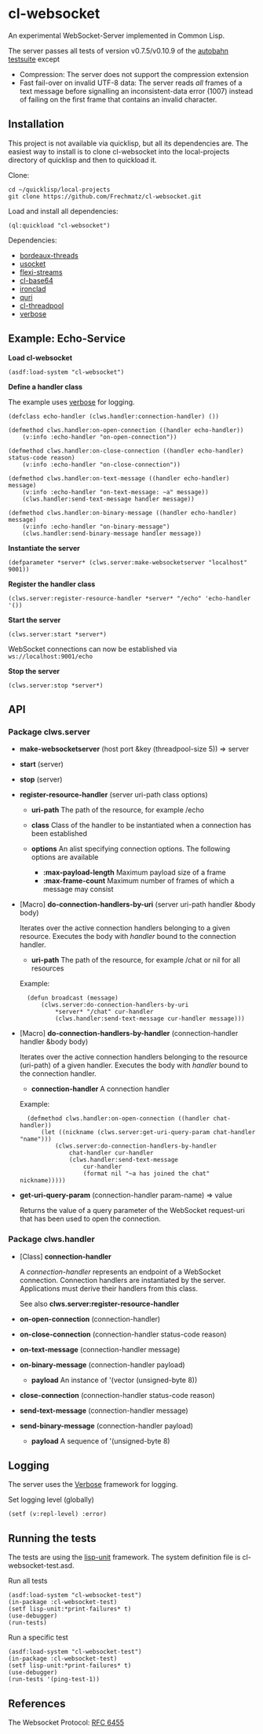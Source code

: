 # cl-websocket

An experimental WebSocket-Server implemented in Common Lisp.

The server passes all tests of version v0.7.5/v0.10.9 of the [autobahn testsuite](https://github.com/crossbario/autobahn-testsuite) except

* Compression: The server does not support the compression extension
* Fast fail-over on invalid UTF-8 data: The server reads _all_ frames of a text message before
signalling an inconsistent-data error (1007) instead of failing on the first frame that contains an invalid character.

Installation
------------

This project is not available via quicklisp, but all its dependencies are. The easiest
way to install is to clone cl-websocket into the local-projects directory of
quicklisp and then to quickload it.

Clone:

    cd ~/quicklisp/local-projects
    git clone https://github.com/Frechmatz/cl-websocket.git

Load and install all dependencies:

    (ql:quickload "cl-websocket")

Dependencies:

* [bordeaux-threads](https://github.com/sionescu/bordeaux-threads) 
* [usocket](https://github.com/usocket/usocket)
* [flexi-streams](http://weitz.de/flexi-streams/)
* [cl-base64](http://quickdocs.org/cl-base64/)
* [ironclad](https://github.com/froydnj/ironclad)
* [quri](https://github.com/fukamachi/quri)
* [cl-threadpool](https://github.com/Frechmatz/cl-threadpool)
* [verbose](https://github.com/Shinmera/verbose)


Example: Echo-Service
---------------------

**Load cl-websocket**

    (asdf:load-system "cl-websocket")

**Define a handler class**

The example uses [verbose](https://github.com/Shinmera/verbose) for logging.

    (defclass echo-handler (clws.handler:connection-handler) ())

    (defmethod clws.handler:on-open-connection ((handler echo-handler))
        (v:info :echo-handler "on-open-connection"))

    (defmethod clws.handler:on-close-connection ((handler echo-handler) status-code reason)
        (v:info :echo-handler "on-close-connection"))

    (defmethod clws.handler:on-text-message ((handler echo-handler) message)
        (v:info :echo-handler "on-text-message: ~a" message))
        (clws.handler:send-text-message handler message))

    (defmethod clws.handler:on-binary-message ((handler echo-handler) message)
        (v:info :echo-handler "on-binary-message")
        (clws.handler:send-binary-message handler message))

**Instantiate the server**

    (defparameter *server* (clws.server:make-websocketserver "localhost" 9001))

**Register the handler class**

    (clws.server:register-resource-handler *server* "/echo" 'echo-handler '())

**Start the server**

    (clws.server:start *server*)

WebSocket connections can now be established via `ws://localhost:9001/echo`

**Stop the server**

    (clws.server:stop *server*)

API
---

### Package clws.server

* **make-websocketserver** (host port &key (threadpool-size 5)) => server

* **start** (server)

* **stop** (server)

* **register-resource-handler** (server uri-path class options)

    * __uri-path__ The path of the resource, for example /echo   
    * __class__ Class of the handler to be instantiated when a connection has been established
    * __options__ An alist specifying connection options. The following options are available
    
        * __:max-payload-length__ Maximum payload size of a frame
        * __:max-frame-count__ Maximum number of frames of which a message may consist

* [Macro] **do-connection-handlers-by-uri** (server uri-path handler &body body)

   Iterates over the active connection handlers belonging to a given resource. Executes the
   body with _handler_ bound to the connection handler.
   
    * __uri-path__ The path of the resource, for example /chat or nil for all resources

   Example:

        (defun broadcast (message)
            (clws.server:do-connection-handlers-by-uri
                *server* "/chat" cur-handler
                (clws.handler:send-text-message cur-handler message)))


* [Macro] **do-connection-handlers-by-handler** (connection-handler handler &body body)

   Iterates over the active connection handlers belonging to the resource (uri-path)
   of a given handler. Executes the body with _handler_ bound to the connection handler.
   
    * __connection-handler__ A connection handler

   Example:

        (defmethod clws.handler:on-open-connection ((handler chat-handler))
            (let ((nickname (clws.server:get-uri-query-param chat-handler "name")))
                (clws.server:do-connection-handlers-by-handler
                    chat-handler cur-handler
                    (clws.handler:send-text-message
                        cur-handler
                        (format nil "~a has joined the chat" nickname)))))

* **get-uri-query-param** (connection-handler param-name) => value

   Returns the value of a query parameter of the WebSocket request-uri that has
   been used to open the connection.

### Package clws.handler

* [Class] **connection-handler**

   A _connection-handler_ represents an endpoint of a WebSocket connection.
   Connection handlers are instantiated by the server. Applications must
   derive their handlers from this class.

   See also **clws.server:register-resource-handler**

* **on-open-connection** (connection-handler)

* **on-close-connection** (connection-handler status-code reason)

* **on-text-message** (connection-handler message)

* **on-binary-message** (connection-handler payload)

    * __payload__ An instance of '(vector (unsigned-byte 8))

* **close-connection** (connection-handler status-code reason)

* **send-text-message** (connection-handler message)

* **send-binary-message** (connection-handler payload)

    * __payload__ A sequence of '(unsigned-byte 8)
    
Logging
-------

The server uses the [Verbose](https://github.com/Shinmera/verbose) framework for logging.

Set logging level (globally)

    (setf (v:repl-level) :error)

Running the tests
-----------------

The tests are using the [lisp-unit](https://github.com/OdonataResearchLLC/lisp-unit) framework.
The system definition file is cl-websocket-test.asd.

Run all tests

    (asdf:load-system "cl-websocket-test")
    (in-package :cl-websocket-test)
    (setf lisp-unit:*print-failures* t)
    (use-debugger)
    (run-tests)

Run a specific test

    (asdf:load-system "cl-websocket-test")
    (in-package :cl-websocket-test)
    (setf lisp-unit:*print-failures* t)
    (use-debugger)
    (run-tests '(ping-test-1))

References
----------

The Websocket Protocol: [RFC 6455](https://tools.ietf.org/html/rfc6455)
